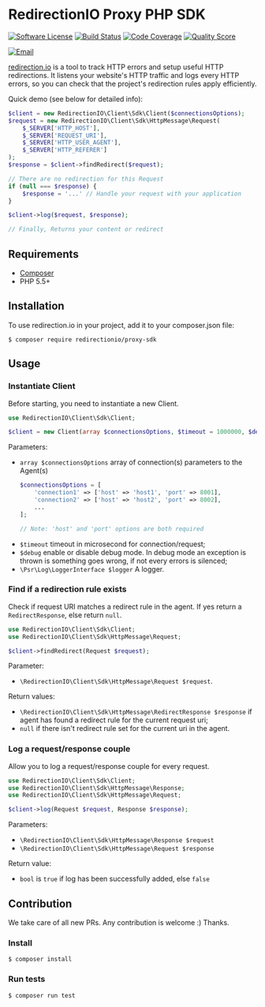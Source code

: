 # RedirectionIO Proxy PHP SDK

[![Software License](https://img.shields.io/badge/license-MIT-brightgreen.svg)](LICENSE)
[![Build Status](https://img.shields.io/travis/redirectionio/proxy-sdk-php/master.svg)](https://travis-ci.org/redirectionio/proxy-sdk-php)
[![Code Coverage](https://img.shields.io/scrutinizer/coverage/g/redirectionio/proxy-sdk-php.svg)](https://scrutinizer-ci.com/g/redirectionio/proxy-sdk-php)
[![Quality Score](https://img.shields.io/scrutinizer/g/redirectionio/proxy-sdk-php.svg)](https://scrutinizer-ci.com/g/redirectionio/proxy-sdk-php)

[![Email](https://img.shields.io/badge/email-support@redirection.io-blue.svg)](mailto:support@redirection.io)

[redirection.io](https://redirection.io) is a tool to track HTTP errors and setup useful HTTP
redirections. It listens your website's HTTP traffic and logs every HTTP errors,
so you can check that the project's redirection rules apply efficiently.

Quick demo (see below for detailed info):

```php
$client = new RedirectionIO\Client\Sdk\Client($connectionsOptions);
$request = new RedirectionIO\Client\Sdk\HttpMessage\Request(
    $_SERVER['HTTP_HOST'],
    $_SERVER['REQUEST_URI'],
    $_SERVER['HTTP_USER_AGENT'],
    $_SERVER['HTTP_REFERER']
);
$response = $client->findRedirect($request);

// There are no redirection for this Request
if (null === $response) {
    $response = '...' // Handle your request with your application
}

$client->log($request, $response);

// Finally, Returns your content or redirect
```

## Requirements

- [Composer](https://getcomposer.org/)
- PHP 5.5+

## Installation

To use redirection.io in your project, add it to your composer.json file:

    $ composer require redirectionio/proxy-sdk

## Usage

### Instantiate Client

Before starting, you need to instantiate a new Client.

```php
use RedirectionIO\Client\Sdk\Client;

$client = new Client(array $connectionsOptions, $timeout = 1000000, $debug = false, LoggerInterface $logger = null);
```

Parameters:

- `array $connectionsOptions` array of connection(s) parameters to the Agent(s)
    ```php
    $connectionsOptions = [
        'connection1' => ['host' => 'host1', 'port' => 8001],
        'connection2' => ['host' => 'host2', 'port' => 8002],
        ...
    ];

    // Note: 'host' and 'port' options are both required
    ```
- `$timeout` timeout in microsecond for connection/request;
- `$debug` enable or disable debug mode. In debug mode an exception is thrown is something goes wrong, if not every errors is silenced;
- `\Psr\Log\LoggerInterface $logger` A logger.

### Find if a redirection rule exists

Check if request URI matches a redirect rule in the agent. If yes return a
`RedirectResponse`, else return `null`.

```php
use RedirectionIO\Client\Sdk\Client;
use RedirectionIO\Client\Sdk\HttpMessage\Request;

$client->findRedirect(Request $request);
```

Parameter:
- `\RedirectionIO\Client\Sdk\HttpMessage\Request $request`.

Return values:
- `\RedirectionIO\Client\Sdk\HttpMessage\RedirectResponse $response` if agent has found a redirect rule for the current request uri;
- `null` if there isn't redirect rule set for the current uri in the agent.

### Log a request/response couple

Allow you to log a request/response couple for every request.

```php
use RedirectionIO\Client\Sdk\Client;
use RedirectionIO\Client\Sdk\HttpMessage\Response;
use RedirectionIO\Client\Sdk\HttpMessage\Request;

$client->log(Request $request, Response $response);
```

Parameters:
- `\RedirectionIO\Client\Sdk\HttpMessage\Response $request`
- `\RedirectionIO\Client\Sdk\HttpMessage\Request $response`


Return value:
- `bool` is `true` if log has been successfully added, else `false`

## Contribution

We take care of all new PRs. Any contribution is welcome :) Thanks.

### Install

    $ composer install

### Run tests

    $ composer run test
